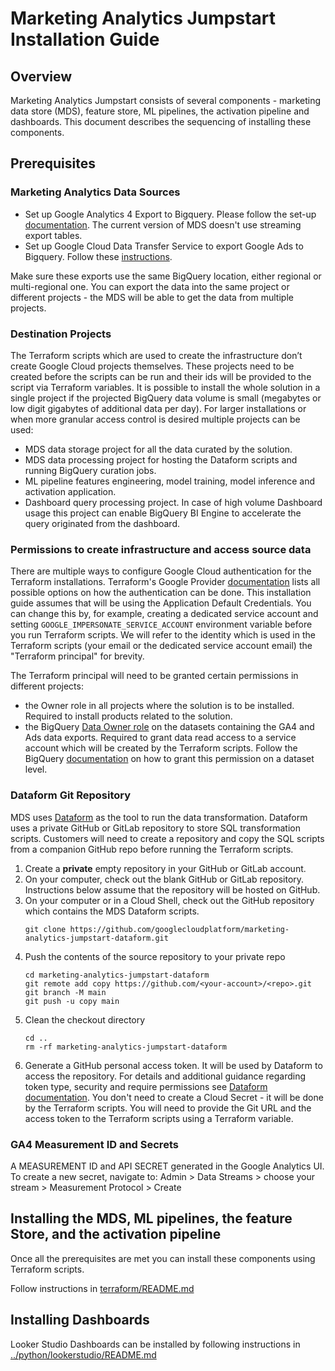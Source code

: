 # Marketing Analytics Jumpstart Installation Guide

## Overview

Marketing Analytics Jumpstart consists of several components - marketing data store (MDS), feature store, ML pipelines,
the activation pipeline and dashboards. This document describes the sequencing of installing these components.

## Prerequisites

### Marketing Analytics Data Sources

* Set up Google Analytics 4 Export to Bigquery. Please follow the
  set-up [documentation](https://support.google.com/analytics/answer/9358801?hl=en). The current version of MDS doesn't
  use streaming export tables.
* Set up Google Cloud Data Transfer Service to export Google Ads to Bigquery. Follow
  these [instructions](https://cloud.google.com/bigquery/docs/google-ads-transfer).

Make sure these exports use the same BigQuery location, either regional or multi-regional one. You can export the data
into the same project or different projects - the MDS will be able to get the data from multiple projects.

### Destination Projects

The Terraform scripts which are used to create the infrastructure don’t create Google Cloud projects themselves. These
projects need to be created before the scripts can be run and their ids will be provided to the script via Terraform
variables. It is possible to install the whole solution in a single project if the projected BigQuery data volume is
small (megabytes or low digit gigabytes of additional data per day). For larger installations or when more granular
access control is desired multiple projects can be used:

* MDS data storage project for all the data curated by the solution.
* MDS data processing project for hosting the Dataform scripts and running BigQuery curation jobs.
* ML pipeline features engineering, model training, model inference and activation application.
* Dashboard query processing project. In case of high volume Dashboard usage this project can enable BigQuery BI Engine
  to
  accelerate the query originated from the dashboard.

### Permissions to create infrastructure and access source data

There are multiple ways to configure Google Cloud authentication for the Terraform installations. Terraform's Google
Provider [documentation](https://registry.terraform.io/providers/hashicorp/google/latest/docs/guides/provider_reference)
lists all possible options on how the authentication can be done. This installation guide assumes that will be using the
Application Default Credentials. You can change this by, for example, creating a dedicated service account and
setting `GOOGLE_IMPERSONATE_SERVICE_ACCOUNT` environment variable before you run Terraform scripts. We will refer to the
identity which is used in the Terraform scripts (your email or the dedicated service account email) the "Terraform
principal" for brevity.

The Terraform principal will need to be granted certain permissions in different projects:

* the Owner role in all projects where the solution is to be installed. Required to install products related to the
  solution.
* the BigQuery [Data Owner role](https://cloud.google.com/bigquery/docs/control-access-to-resources-iam#required_roles)
  on the datasets containing the GA4 and Ads data exports. Required to grant data read access to
  a service account which will be created by the Terraform scripts. Follow the
  BigQuery [documentation](https://cloud.google.com/bigquery/docs/control-access-to-resources-iam#grant_access_to_a_dataset)
  on how to grant this permission on a dataset level.

### Dataform Git Repository

MDS uses [Dataform](https://cloud.google.com/dataform) as the tool to run the data transformation. Dataform uses a
private GitHub or GitLab repository to store SQL transformation scripts. Customers will need to create a repository and
copy the SQL scripts from a companion GitHub repo before running the Terraform scripts.

1. Create a **private** empty repository in your GitHub or GitLab account.
2. On your computer, check out the blank GitHub or GitLab repository. Instructions below assume that the repository
   will be hosted on GitHub.
3. On your computer or in a Cloud Shell, check out the GitHub repository which contains the MDS Dataform scripts.
    ```
    git clone https://github.com/googlecloudplatform/marketing-analytics-jumpstart-dataform.git
    ```
4. Push the contents of the source repository to your private repo
    ```
   cd marketing-analytics-jumpstart-dataform
   git remote add copy https://github.com/<your-account>/<repo>.git
   git branch -M main
   git push -u copy main
    ```
5. Clean the checkout directory
   ```shell
   cd ..
   rm -rf marketing-analytics-jumpstart-dataform
   ```
6. Generate a GitHub personal access token. It will be used by Dataform to access the repository. For details and
   additional guidance regarding token type, security and require permissions
   see [Dataform documentation](https://cloud.google.com/dataform/docs/connect-repository#create-secret). You don't need
   to create a Cloud Secret - it will be done by the Terraform scripts. You will need to provide the Git URL and the
   access token to the Terraform scripts using a Terraform variable.

### GA4 Measurement ID and Secrets

A MEASUREMENT ID and API SECRET generated in the Google Analytics UI. To create a new secret, navigate to:
Admin > Data Streams > choose your stream > Measurement Protocol > Create

## Installing the MDS, ML pipelines, the feature Store, and the activation pipeline

Once all the prerequisites are met you can install these components using Terraform scripts.

Follow instructions in [terraform/README.md](terraform/README.md)

## Installing Dashboards

Looker Studio Dashboards can be installed by following instructions
in [../python/lookerstudio/README.md](../python/lookerstudio/README.md)


